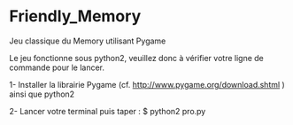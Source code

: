 # Friendly_Memory

Jeu classique du Memory utilisant Pygame

Le jeu fonctionne sous python2, veuillez donc à vérifier votre ligne de commande pour le lancer.

1- Installer la librairie Pygame (cf. http://www.pygame.org/download.shtml ) ainsi que python2

2- Lancer votre terminal puis taper : $ python2 pro.py
